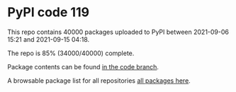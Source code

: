 # PyPI code 119

This repo contains 40000 packages uploaded to PyPI between 
2021-09-06 15:21 and 2021-09-15 04:18.

The repo is 85% (34000/40000) complete.

Package contents can be found [in the code branch](https://github.com/pypi-data/pypi-mirror-119/tree/code/packages).

A browsable package list for all repositories [all packages here](https://pypi-data.github.io/website/repositories/pypi-mirror-119).


